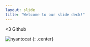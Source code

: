 ```yaml
---
layout: slide
title: "Welcome to our slide deck!"
---
```


<3 Github

![nyantocat](https://octodex.github.com/images/nyantocat.gif)
{: .center}
